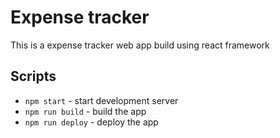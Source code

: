 # Expense tracker

This is a expense tracker web app build using react framework

## Scripts

- `npm start` - start development server
- `npm run build` - build the app
- `npm run deploy` - deploy the app
